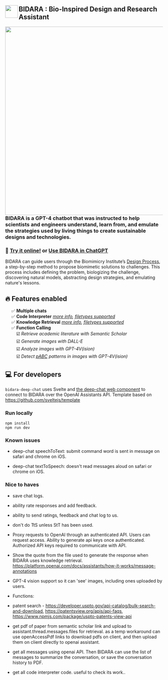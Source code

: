 ## <img src="https://github.com/nasa-petal/discord_bot/assets/1322063/c34b5526-7186-43fc-b00a-597ee773ca7b" width="40" align="left"/> BIDARA : Bio-Inspired Design and Research Assistant

<img src="https://github.com/nasa-petal/bidara-deep-chat/assets/1322063/70d336c6-eb53-45cf-b3a1-156d6b479434" width="600" align="right"/>

### BIDARA is a GPT-4 chatbot that was instructed to help scientists and engineers understand, learn from, and emulate the strategies used by living things to create sustainable designs and technologies.

### :rocket: [Try it online!](https://nasa-petal.github.io/bidara-deep-chat/) or [Use BIDARA in ChatGPT](https://github.com/nasa-petal/bidara#use-bidara-in-your-own-chatgpt-session)

BIDARA can guide users through the Biomimicry Institute’s [Design Process](https://toolbox.biomimicry.org/methods/process/), a step-by-step method to propose biomimetic solutions to challenges. This process includes defining the problem, biologizing the challenge, discovering natural models, abstracting design strategies, and emulating nature's lessons.
<br clear="both" />

## :fire: Features enabled

&nbsp;&nbsp;&nbsp;&nbsp; :white_check_mark: **Multiple chats**    
&nbsp;&nbsp;&nbsp;&nbsp; :white_check_mark: **Code Interpreter** *[more info](https://platform.openai.com/docs/assistants/tools/code-interpreter), [filetypes supported](https://platform.openai.com/docs/assistants/tools/supported-files)*    
&nbsp;&nbsp;&nbsp;&nbsp; :white_check_mark: **Knowledge Retrieval** *[more info](https://platform.openai.com/docs/assistants/tools/knowledge-retrieval), [filetypes supported](https://platform.openai.com/docs/assistants/tools/supported-files)*    
&nbsp;&nbsp;&nbsp;&nbsp; :white_check_mark: **Function Calling**    
&nbsp;&nbsp;&nbsp;&nbsp;&nbsp;&nbsp;&nbsp;&nbsp; :ballot_box_with_check: *Retrieve academic literature with Semantic Scholar*    
&nbsp;&nbsp;&nbsp;&nbsp;&nbsp;&nbsp;&nbsp;&nbsp; :ballot_box_with_check: *Generate images with DALL-E*    
&nbsp;&nbsp;&nbsp;&nbsp;&nbsp;&nbsp;&nbsp;&nbsp; :ballot_box_with_check: *Analyze images with GPT-4V(ision)*    
&nbsp;&nbsp;&nbsp;&nbsp;&nbsp;&nbsp;&nbsp;&nbsp; :ballot_box_with_check: *Detect [pABC](https://na2ure.org/patternabc/) patterns in images with GPT-4V(ision)*

## :computer: For developers

`bidara-deep-chat` uses Svelte and [the deep-chat web component](https://github.com/OvidijusParsiunas/deep-chat) to connect to BIDARA over the OpenAI Assistants API.
Template based on https://github.com/sveltejs/template

### Run locally
```
npm install
npm run dev
```

### Known issues

- deep-chat speechToText: submit command word is sent in message on safari and chrome on iOS.

- deep-chat textToSpeech: doesn't read messages aloud on safari or chrome on iOS.

### Nice to haves

- save chat logs.
- ability rate responses and add feedback.
- ability to send ratings, feedback and chat log to us.
- don't do TtS unless StT has been used.
- Proxy requests to OpenAI through an authenticated API. Users can request access. Ability to generate api keys once authenticated. Authorized API keys required to communicate with API.

- Show the quote from the file used to generate the response when BIDARA uses knowledge retrieval. https://platform.openai.com/docs/assistants/how-it-works/message-annotations 

- GPT-4 vision support so it can 'see' images, including ones uploaded by users.

- Functions:

- patent search - https://developer.uspto.gov/api-catalog/bulk-search-and-download, https://patentsview.org/apis/api-faqs, https://www.npmjs.com/package/uspto-patents-view-api 

- get pdf of paper from semantic scholar link and upload to assistant.thread.messages.files for retrieval. as a temp workaround can use openAccessPdf links to download pdfs on client, and then upload them on client directly to openai assistant.

- get all messages using openai API. Then BIDARA can use the list of messages to summarize the conversation, or save the conversation history to PDF. 

- get all code interpreter code. useful to check its work..
